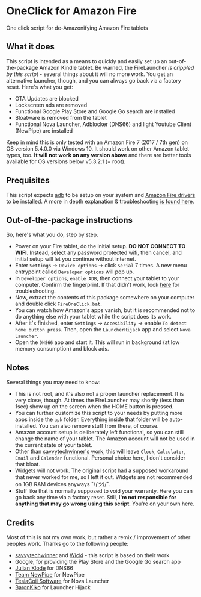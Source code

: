 # OneClick for Amazon Fire
One click script for de-Amazonifying Amazon Fire tablets

## What it does
This script is intended as a means to quickly and easily set up an out-of-the-package Amazon Kindle tablet. Be warned, the FireLauncher *is crippled by this script* - several things about it will no more work. You get an alternative launcher, though, and you can always go back via a factory reset. Here's what you get:
* OTA Updates are blocked
* Lockscreen ads are removed
* Functional Google Play Store and Google Go search are installed
* Bloatware is removed from the tablet
* Functional Nova Launcher, Adblocker (DNS66) and light Youtube Client (NewPipe) are installed

Keep in mind this is only tested with an Amazon Fire 7 (2017 / 7th gen) on OS version 5.4.0.0 via Windows 10. It should work on other Amazon tablet types, too. **It will not work on any version above** and there are better tools available for OS versions below v5.3.2.1 (= root).

## Prequisites
This script expects [adb](https://adb.clockworkmod.com/) to be setup on your system and [Amazon Fire drivers](https://s3.amazonaws.com/android-sdk-manager/redist/kindle_fire_usb_driver.zip) to be installed. A more in depth explanation & troubleshooting [is found here](https://developer.amazon.com/de/docs/fire-tablets/ft-set-up-your-kindle-fire-tablet-for-testing.html#enable-adb-on-your-fire-tablet).

## Out-of-the-package instructions
So, here's what you do, step by step.
* Power on your Fire tablet, do the initial setup. **DO NOT CONNECT TO WIFI**. Instead, select any password protected wifi, then cancel, and initial setup will let you continue without internet.
* Enter `Settings` -> `Device options` -> click `Serial` 7 times. A new menu entrypoint called `Developer options` will pop up.
* In `Developer options`, `enable ADB`, then connect your tablet to your computer. Confirm the fingerprint. If that didn't work, look [here](https://developer.amazon.com/de/docs/fire-tablets/ft-set-up-your-kindle-fire-tablet-for-testing.html#enable-adb-on-your-fire-tablet) for troubleshooting.
* Now, extract the contents of this package somewhere on your computer and double click `FireOneClick.bat`.
* You can watch how Amazon's apps vanish, but it is recommended not to do anything else with your tablet while the script does its work.
* After it's finished, enter `Settings` -> `Accesibility` -> enable `To detect home button press`. Then, open the `LauncherHijack` app and select `Nova Launcher`.
* Open the `DNS66` app and start it. This will run in background (at low memory consumption) and block ads.

## Notes
Several things you may need to know:
* This is not root, and it's also not a proper launcher replacement. It is very close, though. At times the FireLauncher may shortly (less than 1sec) show up on the screen when the HOME button is pressed.
* You can further customize this script to your needs by putting more apps inside the `apk` folder. Everything inside that folder will be auto-installed. You can also remove stuff from there, of course.
* Amazon account setup is deliberately left functional, so you can still change the name of your tablet. The Amazon account will not be used in the current state of your tablet.
* Other than [savvytechwinner's work](https://forum.xda-developers.com/amazon-fire/general/amazon-fire-utility-tool-bloat-removal-t3641151), this will leave `Clock`, `Calculator`, `Email` and `Calendar` functional. Personal choice here, I don't consider that bloat.
* Widgets will not work. The original script had a supposed workaround that never worked for me, so I left it out. Widgets are not recommended on 1GB RAM devices anyways ¯\\_(ツ)_/¯.
* Stuff like that is normally supposed to void your warranty. Here you can go back any time via a factory reset. Still, **I'm not responsible for anything that may go wrong using this script**. You're on your own here.

## Credits
Most of this is not my own work, but rather a remix / improvement of other peoples work. Thanks go to the following people:
* [savvytechwinner](https://forum.xda-developers.com/amazon-fire/general/amazon-fire-utility-tool-bloat-removal-t3641151) and [Wicki](https://www.android-hilfe.de/forum/amazon-fire.2359/amazon-fire-namensgebung.839052-page-2.html) - this script is based on their work
* Google, for providing the Play Store and the Google Go search app
* [Julian Klode](https://github.com/julian-klode/dns66) for DNS66
* [Team NewPipe](https://github.com/TeamNewPipe/NewPipe) for NewPipe
* [TeslaCoil Software](https://play.google.com/store/apps/details?id=com.teslacoilsw.launcher&hl=de) for Nova Launcher
* [BaronKiko](https://github.com/BaronKiko/LauncherHijack) for Launcher Hijack
